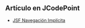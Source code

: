 ## Artículo en JCodePoint
* [JSF Navegación Implícita](https://jcodepoint.com/jsf/navegacion/navegacion-implicita/)
